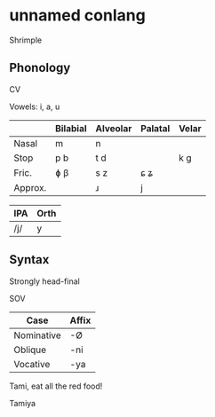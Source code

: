 # unnamed conlang

Shrimple

## Phonology

CV

Vowels: i, a, u

|         | Bilabial | Alveolar | Palatal | Velar |
|---------|----------|----------|---------|-------|
| Nasal   | m        | n        |         |       |
| Stop    | p b      | t d      |         | k g   |
| Fric.   | ɸ β      | s z      | ɕ ʑ     |       |
| Approx. |          | ɹ        | j       |       |

| IPA | Orth |
|-----|------|
| /j/ | y    |

## Syntax

Strongly head-final

SOV

| Case       | Affix  |
|------------|--------|
| Nominative | -Ø     |
| Oblique    | -ni    |
| Vocative   | -ya    |

Tami, eat all the red food!

Tamiya
